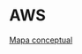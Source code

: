 # AWS

[Mapa conceptual]([https://excalidraw.com/#json=oZrrO3Mrwfvm06XuQl7ax,nKspywjl2yzusvh_Mmd6rQ])
